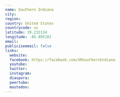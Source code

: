 ```yaml
---
name: Southern Indiana
city:
region:
country: United States
countrycode: us
latitude: 39.232134
longitude: -85.895101
email:
publiciseemail: false
links:
  website:
  facebook: https://facebook.com/XRSouthernIndiana
  youtube:
  twitter:
  instagram:
  diaspora:
  peertube:
  mastodon:
---
```

